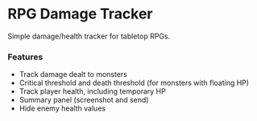 # RPG Damage Tracker

Simple damage/health tracker for tabletop RPGs.

### Features

- Track damage dealt to monsters
- Critical threshold and death threshold (for monsters with floating HP)
- Track player health, including temporary HP
- Summary panel (screenshot and send)
- Hide enemy health values